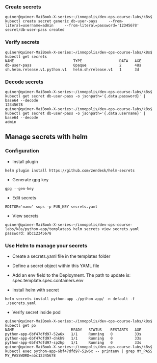 
### Create secrets

```shell
quiner@quiner-MaiBook-X-series:~/innopolis/dev-ops-course-labs/k8s$ kubectl create secret generic db-user-pass     --from-literal=username=admin     --from-literal=password='12345678'
secret/db-user-pass created
```

### Verify secrets

```shell
quiner@quiner-MaiBook-X-series:~/innopolis/dev-ops-course-labs/k8s$ kubectl get secrets
NAME                           TYPE                 DATA   AGE
db-user-pass                   Opaque               2      48s
sh.helm.release.v1.python.v1   helm.sh/release.v1   1      3d
```

### Decode secrets

```shell
quiner@quiner-MaiBook-X-series:~/innopolis/dev-ops-course-labs/k8s$ kubectl get secret db-user-pass -o jsonpath='{.data.password}' | base64 --decode
12345678
quiner@quiner-MaiBook-X-series:~/innopolis/dev-ops-course-labs/k8s$ kubectl get secret db-user-pass -o jsonpath='{.data.username}' | base64 --decode
admin
```

## Manage secrets with helm

### Configuration

* Install plugin

```shell
helm plugin install https://github.com/zendesk/helm-secrets
```

* Generate gpg key

```shell
gpg --gen-key
```

* Edit secrets

```shell
EDITOR='nano' sops -p PUB_KEY secrets.yaml
```

* View secrets

```shell
quiner@quiner-MaiBook-X-series:~/innopolis/dev-ops-course-labs/k8s/python-app/templates$ helm secrets view secrets.yaml 
password: abc12345678
```

### Use Helm to manage your secrets

* Create a secrets.yaml file in the templates folder

* Define a secret object within this YAML file

* Add an env field to the Deployment. The path to update is: spec.template.spec.containers.env

* Install helm with secret

```shell
helm secrets install python-app ./python-app/ -n default -f ./secrets.yaml
```

* Verify secret inside pod

```shell
quiner@quiner-MaiBook-X-series:~/innopolis/dev-ops-course-labs/k8s$ kubectl get po
NAME                          READY   STATUS    RESTARTS   AGE
python-app-6bf47dfd97-52w6x   1/1     Running   0          33s
python-app-6bf47dfd97-dnkh9   1/1     Running   0          33s
python-app-6bf47dfd97-sp2hp   1/1     Running   0          33s
quiner@quiner-MaiBook-X-series:~/innopolis/dev-ops-course-labs/k8s$ kubectl exec python-app-6bf47dfd97-52w6x -- printenv | grep MY_PASS
MY_PASSWORD=abc12345678
```